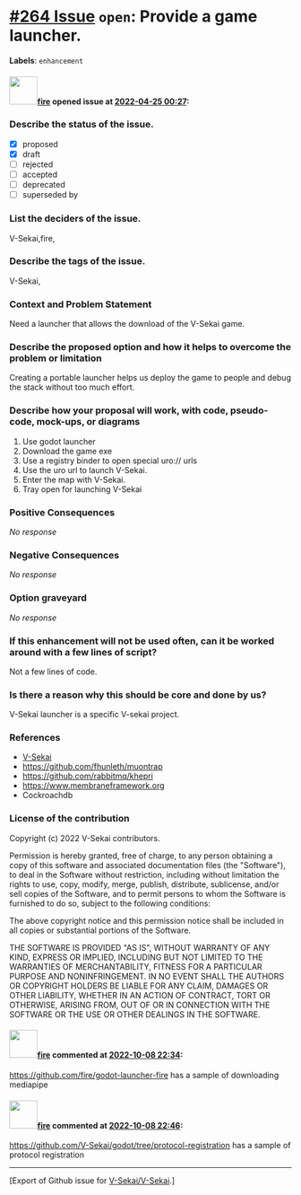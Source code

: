# [\#264 Issue](https://github.com/V-Sekai/V-Sekai/issues/264) `open`: Provide a game launcher.
**Labels**: `enhancement`


#### <img src="https://avatars.githubusercontent.com/u/32321?u=c2e06a3d2b49a467aa907e54aa259516440267cc&v=4" width="50">[fire](https://github.com/fire) opened issue at [2022-04-25 00:27](https://github.com/V-Sekai/V-Sekai/issues/264):

### Describe the status of the issue.

- [X] proposed
- [x] draft
- [ ] rejected
- [ ] accepted
- [ ] deprecated
- [ ] superseded by

### List the deciders of the issue.

V-Sekai,fire,

### Describe the tags of the issue.

V-Sekai,

### Context and Problem Statement

Need a launcher that allows the download of the V-Sekai game.

### Describe the proposed option and how it helps to overcome the problem or limitation

Creating a portable launcher helps us deploy the game to people and debug the stack without too much effort.

### Describe how your proposal will work, with code, pseudo-code, mock-ups, or diagrams

1. Use godot launcher
3. Download the game exe
4. Use a registry binder to open special uro:// urls
5. Use the uro url to launch V-Sekai.
6. Enter the map with V-Sekai.
6. Tray open for launching V-Sekai

### Positive Consequences

_No response_

### Negative Consequences

_No response_

### Option graveyard

_No response_

### If this enhancement will not be used often, can it be worked around with a few lines of script?

Not a few lines of code.

### Is there a reason why this should be core and done by us?

V-Sekai launcher is a specific V-sekai project.

### References

- [V-Sekai](https://v-sekai.org/)
- https://github.com/fhunleth/muontrap
- https://github.com/rabbitmq/khepri
- https://www.membraneframework.org
- Cockroachdb


### License of the contribution

Copyright (c) 2022 V-Sekai contributors.

Permission is hereby granted, free of charge, to any person obtaining a copy of this software and associated documentation files (the "Software"), to deal in the Software without restriction, including without limitation the rights to use, copy, modify, merge, publish, distribute, sublicense, and/or sell copies of the Software, and to permit persons to whom the Software is furnished to do so, subject to the following conditions:

The above copyright notice and this permission notice shall be included in all copies or substantial portions of the Software.

THE SOFTWARE IS PROVIDED "AS IS", WITHOUT WARRANTY OF ANY KIND, EXPRESS OR IMPLIED, INCLUDING BUT NOT LIMITED TO THE WARRANTIES OF MERCHANTABILITY, FITNESS FOR A PARTICULAR PURPOSE AND NONINFRINGEMENT. IN NO EVENT SHALL THE AUTHORS OR COPYRIGHT HOLDERS BE LIABLE FOR ANY CLAIM, DAMAGES OR OTHER LIABILITY, WHETHER IN AN ACTION OF CONTRACT, TORT OR OTHERWISE, ARISING FROM, OUT OF OR IN CONNECTION WITH THE SOFTWARE OR THE USE OR OTHER DEALINGS IN THE SOFTWARE.


#### <img src="https://avatars.githubusercontent.com/u/32321?u=c2e06a3d2b49a467aa907e54aa259516440267cc&v=4" width="50">[fire](https://github.com/fire) commented at [2022-10-08 22:34](https://github.com/V-Sekai/V-Sekai/issues/264#issuecomment-1272407800):

https://github.com/fire/godot-launcher-fire has a sample of downloading mediapipe

#### <img src="https://avatars.githubusercontent.com/u/32321?u=c2e06a3d2b49a467aa907e54aa259516440267cc&v=4" width="50">[fire](https://github.com/fire) commented at [2022-10-08 22:46](https://github.com/V-Sekai/V-Sekai/issues/264#issuecomment-1272408945):

https://github.com/V-Sekai/godot/tree/protocol-registration has a sample of protocol registration


-------------------------------------------------------------------------------



[Export of Github issue for [V-Sekai/V-Sekai](https://github.com/V-Sekai/V-Sekai).]

